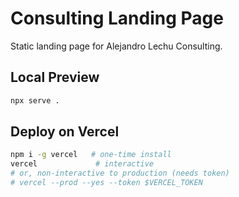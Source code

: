 # Consulting Landing Page

Static landing page for Alejandro Lechu Consulting.

## Local Preview

```bash
npx serve .
```

## Deploy on Vercel

```bash
npm i -g vercel   # one-time install
vercel             # interactive
# or, non-interactive to production (needs token)
# vercel --prod --yes --token $VERCEL_TOKEN
``` 